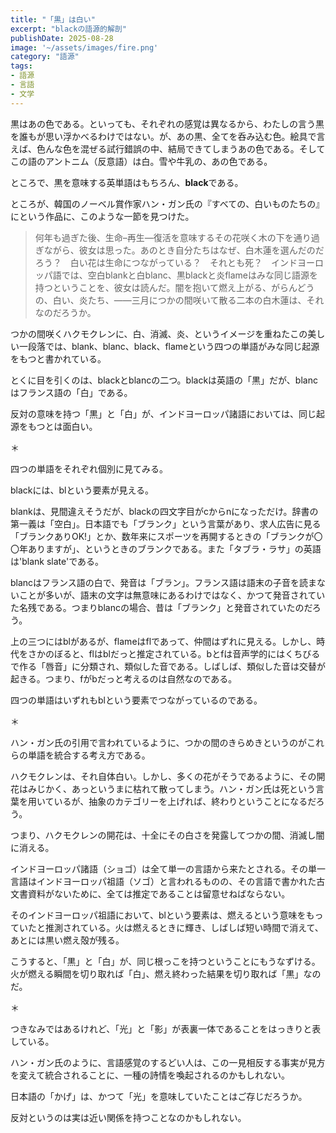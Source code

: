```yaml
---
title: "「黒」は白い" 
excerpt: "blackの語源的解剖"
publishDate: 2025-08-28
image: '~/assets/images/fire.png'
category: "語源"
tags:
- 語源
- 言語
- 文学
---
```

黒はあの色である。といっても、それぞれの感覚は異なるから、わたしの言う黒を誰もが思い浮かべるわけではない。が、あの黒、全てを呑み込む色。絵具で言えば、色んな色を混ぜる試行錯誤の中、結局できてしまうあの色である。そしてこの語のアントニム（反意語）は白。雪や牛乳の、あの色である。

ところで、黒を意味する英単語はもちろん、**black**である。

ところが、韓国のノーベル賞作家ハン・ガン氏の『すべての、白いものたちの』にという作品に、このような一節を見つけた。

> 何年も過ぎた後、生命–再生—復活を意味するその花咲く木の下を通り過ぎながら、彼女は思った。あのとき自分たちはなぜ、白木蓮を選んだのだろう？　白い花は生命につながっている？　それとも死？　インドヨーロッパ語では、空白blankと白blanc、黒blackと炎flameはみな同じ語源を持つということを、彼女は読んだ。闇を抱いて燃え上がる、がらんどうの、白い、炎たち、——三月につかの間咲いて散る二本の白木蓮は、それなのだろうか。

つかの間咲くハクモクレンに、白、消滅、炎、というイメージを重ねたこの美しい一段落では、blank、blanc、black、flameという四つの単語がみな同じ起源をもつと書かれている。

とくに目を引くのは、blackとblancの二つ。blackは英語の「黒」だが、blancはフランス語の「白」である。

反対の意味を持つ「黒」と「白」が、インドヨーロッパ諸語においては、同じ起源をもつとは面白い。

＊

四つの単語をそれぞれ個別に見てみる。

blackには、blという要素が見える。

blankは、見間違えそうだが、blackの四文字目がcからnになっただけ。辞書の第一義は「空白」。日本語でも「ブランク」という言葉があり、求人広告に見る「ブランクありOK!」とか、数年来にスポーツを再開するときの「ブランクが〇〇年ありますが」、というときのブランクである。また「タブラ・ラサ」の英語は'blank slate'である。

blancはフランス語の白で、発音は「ブラン」。フランス語は語末の子音を読まないことが多いが、語末の文字は無意味にあるわけではなく、かつて発音されていた名残である。つまりblancの場合、昔は「ブランク」と発音されていたのだろう。

上の三つにはblがあるが、flameはflであって、仲間はずれに見える。しかし、時代をさかのぼると、flはblだっと推定されている。bとfは音声学的にはくちびるで作る「唇音」に分類され、類似した音である。しばしば、類似した音は交替が起きる。つまり、fがbだっと考えるのは自然なのである。

四つの単語はいずれもblという要素でつながっているのである。

＊

ハン・ガン氏の引用で言われているように、つかの間のきらめきというのがこれらの単語を統合する考え方である。

ハクモクレンは、それ自体白い。しかし、多くの花がそうであるように、その開花はみじかく、あっというまに枯れて散ってしまう。ハン・ガン氏は死という言葉を用いているが、抽象のカテゴリーを上げれば、終わりということになるだろう。

つまり、ハクモクレンの開花は、十全にその白さを発露してつかの間、消滅し闇に消える。

インドヨーロッパ諸語（ショゴ）は全て単一の言語から来たとされる。その単一言語はインドヨーロッパ祖語（ソゴ）と言われるものの、その言語で書かれた古文書資料がないために、全ては推定であることは留意せねばならない。

そのインドヨーロッパ祖語において、blという要素は、燃えるという意味をもっていたと推測されている。火は燃えるときに輝き、しばしば短い時間で消えて、あとには黒い燃え殻が残る。

こうすると、「黒」と「白」が、同じ根っこを持つということにもうなずける。火が燃える瞬間を切り取れば「白」、燃え終わった結果を切り取れば「黒」なのだ。

＊

つきなみではあるけれど、「光」と「影」が表裏一体であることをはっきりと表している。

ハン・ガン氏のように、言語感覚のするどい人は、この一見相反する事実が見方を変えて統合されることに、一種の詩情を喚起されるのかもしれない。

日本語の「かげ」は、かつて「光」を意味していたことはご存じだろうか。

反対というのは実は近い関係を持つことなのかもしれない。


